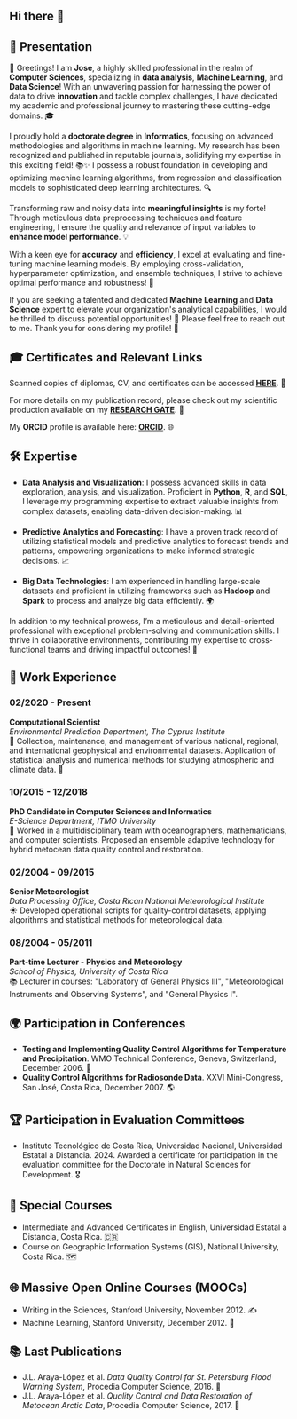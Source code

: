 ## Hi there 👋
## 🎤 Presentation

🌟 Greetings! I am **Jose**, a highly skilled professional in the realm of **Computer Sciences**, specializing in **data analysis**, **Machine Learning**, and **Data Science**! With an unwavering passion for harnessing the power of data to drive **innovation** and tackle complex challenges, I have dedicated my academic and professional journey to mastering these cutting-edge domains. 🎓

I proudly hold a **doctorate degree** in **Informatics**, focusing on advanced methodologies and algorithms in machine learning. My research has been recognized and published in reputable journals, solidifying my expertise in this exciting field! 📚✨ I possess a robust foundation in developing and optimizing machine learning algorithms, from regression and classification models to sophisticated deep learning architectures. 🔍

Transforming raw and noisy data into **meaningful insights** is my forte! Through meticulous data preprocessing techniques and feature engineering, I ensure the quality and relevance of input variables to **enhance model performance**. 💡

With a keen eye for **accuracy** and **efficiency**, I excel at evaluating and fine-tuning machine learning models. By employing cross-validation, hyperparameter optimization, and ensemble techniques, I strive to achieve optimal performance and robustness! 🔧

If you are seeking a talented and dedicated **Machine Learning** and **Data Science** expert to elevate your organization's analytical capabilities, I would be thrilled to discuss potential opportunities! 🌈 Please feel free to reach out to me. Thank you for considering my profile! 🙌

## 🎓 Certificates and Relevant Links

Scanned copies of diplomas, CV, and certificates can be accessed [**HERE**](https://drive.google.com/drive/folders/1iagH3CysKMFMsLQGJJB1C4tc0R0GNbnd?usp=sharing). 📄

For more details on my publication record, please check out my scientific production available on my [**RESEARCH GATE**](https://www.researchgate.net/profile/Jose-Luis-Araya-Lopez). 🔗

My **ORCID** profile is available here: [**ORCID**](https://orcid.org/0000-0001-6394-4402). 🌐

## 🛠️ Expertise

- **Data Analysis and Visualization**: I possess advanced skills in data exploration, analysis, and visualization. Proficient in **Python**, **R**, and **SQL**, I leverage my programming expertise to extract valuable insights from complex datasets, enabling data-driven decision-making. 📊

- **Predictive Analytics and Forecasting**: I have a proven track record of utilizing statistical models and predictive analytics to forecast trends and patterns, empowering organizations to make informed strategic decisions. 📈

- **Big Data Technologies**: I am experienced in handling large-scale datasets and proficient in utilizing frameworks such as **Hadoop** and **Spark** to process and analyze big data efficiently. 🌍

In addition to my technical prowess, I’m a meticulous and detail-oriented professional with exceptional problem-solving and communication skills. I thrive in collaborative environments, contributing my expertise to cross-functional teams and driving impactful outcomes! 🤝

## 💼 Work Experience

### 02/2020 - Present
**Computational Scientist**  
*Environmental Prediction Department, The Cyprus Institute*  
🌿 Collection, maintenance, and management of various national, regional, and international geophysical and environmental datasets. Application of statistical analysis and numerical methods for studying atmospheric and climate data. 🚀

### 10/2015 - 12/2018
**PhD Candidate in Computer Sciences and Informatics**  
*E-Science Department, ITMO University*  
🤖 Worked in a multidisciplinary team with oceanographers, mathematicians, and computer scientists. Proposed an ensemble adaptive technology for hybrid metocean data quality control and restoration.

### 02/2004 - 09/2015
**Senior Meteorologist**  
*Data Processing Office, Costa Rican National Meteorological Institute*  
☀️ Developed operational scripts for quality-control datasets, applying algorithms and statistical methods for meteorological data.

### 08/2004 - 05/2011
**Part-time Lecturer - Physics and Meteorology**  
*School of Physics, University of Costa Rica*  
📚 Lecturer in courses: "Laboratory of General Physics III", "Meteorological Instruments and Observing Systems", and "General Physics I".

## 🌍 Participation in Conferences

- **Testing and Implementing Quality Control Algorithms for Temperature and Precipitation**. WMO Technical Conference, Geneva, Switzerland, December 2006. 🎤
- **Quality Control Algorithms for Radiosonde Data**. XXVI Mini-Congress, San José, Costa Rica, December 2007. 🌎

## 🏆 Participation in Evaluation Committees

- Instituto Tecnológico de Costa Rica, Universidad Nacional, Universidad Estatal a Distancia. 2024. Awarded a certificate for participation in the evaluation committee for the Doctorate in Natural Sciences for Development. 🎖️

## 📜 Special Courses

- Intermediate and Advanced Certificates in English, Universidad Estatal a Distancia, Costa Rica. 🇨🇷
- Course on Geographic Information Systems (GIS), National University, Costa Rica. 🗺️

## 🌐 Massive Open Online Courses (MOOCs)

- Writing in the Sciences, Stanford University, November 2012. ✍️
- Machine Learning, Stanford University, December 2012. 🤖

## 📚 Last Publications

- J.L. Araya-López et al. *Data Quality Control for St. Petersburg Flood Warning System*, Procedia Computer Science, 2016. 📄
- J.L. Araya-López et al. *Quality Control and Data Restoration of Metocean Arctic Data*, Procedia Computer Science, 2017. 📖
